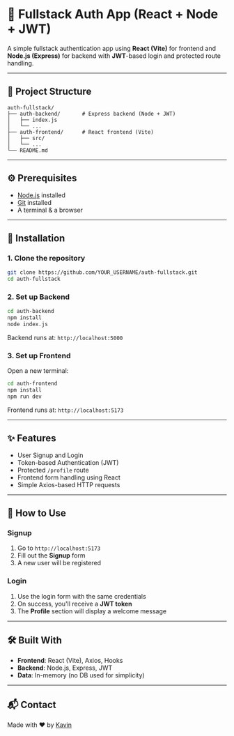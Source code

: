 
# 🔐 Fullstack Auth App (React + Node + JWT)

A simple fullstack authentication app using **React (Vite)** for frontend and **Node.js (Express)** for backend with **JWT**-based login and protected route handling.

---

## 📁 Project Structure

```
auth-fullstack/
├── auth-backend/       # Express backend (Node + JWT)
│   ├── index.js
│   └── ...
├── auth-frontend/      # React frontend (Vite)
│   ├── src/
│   └── ...
└── README.md
```

---

## ⚙️ Prerequisites

- [Node.js](https://nodejs.org/) installed
- [Git](https://git-scm.com/) installed
- A terminal & a browser

---

## 🚀 Installation

### 1. Clone the repository

```bash
git clone https://github.com/YOUR_USERNAME/auth-fullstack.git
cd auth-fullstack
```

### 2. Set up Backend

```bash
cd auth-backend
npm install
node index.js
```

Backend runs at: `http://localhost:5000`

### 3. Set up Frontend

Open a new terminal:

```bash
cd auth-frontend
npm install
npm run dev
```

Frontend runs at: `http://localhost:5173`

---

## ✨ Features

- User Signup and Login
- Token-based Authentication (JWT)
- Protected `/profile` route
- Frontend form handling using React
- Simple Axios-based HTTP requests

---

## 🧪 How to Use

### Signup
1. Go to `http://localhost:5173`
2. Fill out the **Signup** form
3. A new user will be registered

### Login
1. Use the login form with the same credentials
2. On success, you'll receive a **JWT token**
3. The **Profile** section will display a welcome message

---

## 🛠 Built With

- **Frontend**: React (Vite), Axios, Hooks
- **Backend**: Node.js, Express, JWT
- **Data**: In-memory (no DB used for simplicity)

---

## 📬 Contact

Made with ❤️ by [Kavin](https://github.com/KavinKishore25)
